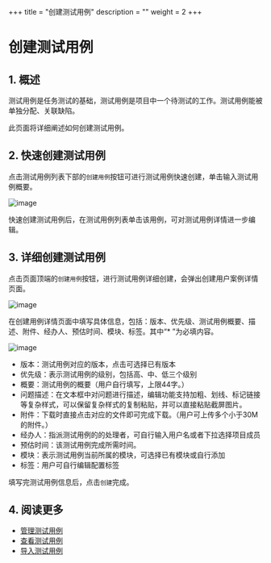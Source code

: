 +++
title = "创建测试用例"
description = ""
weight = 2
+++

# 创建测试用例

## 1. 概述

测试用例是任务测试的基础，测试用例是项目中一个待测试的工作。测试用例能被单独分配、关联缺陷。

此页面将详细阐述如何创建测试用例。

## 2. 快速创建测试用例

点击测试用例列表下部的`创建用例`按钮可进行测试用例快速创建，单击输入测试用例概要。

![image](/docs/user-guide/test/store/image/IssueManage-03.png)

快速创建测试用例后，在测试用例列表单击该用例，可对测试用例详情进一步编辑。

## 3. 详细创建测试用例

点击页面顶端的`创建用例`按钮，进行测试用例详细创建，会弹出创建用户案例详情页面。

![image](/docs/user-guide/test/store/image/IssueManage-04.png)

在创建用例详情页面中填写具体信息，包括：版本、优先级、测试用例概要、描述、附件、经办人、预估时间、模块、标签。其中“* ”为必填内容。

![image](/docs/user-guide/test/store/image/IssueManage-05.png)

- 版本：测试用例对应的版本，点击可选择已有版本
- 优先级：表示测试用例的级别，包括高、中、低三个级别
- 概要：测试用例的概要（用户自行填写，上限44字。）
- 问题描述：在文本框中对问题进行描述，编辑功能支持加粗、划线、标记链接等复杂样式，可以保留复杂样式的复制粘贴，并可以直接粘贴截屏图片。
- 附件：下载时直接点击对应的文件即可完成下载。（用户可上传多个小于30M的附件。）
- 经办人：指派测试用例的的处理者，可自行输入用户名或者下拉选择项目成员
- 预估时间：该测试用例完成所需时间。
- 模块：表示测试用例当前所属的模块，可选择已有模块或自行添加
- 标签：用户可自行编辑配置标签

填写完测试用例信息后，点击`创建`完成。

## 4. 阅读更多

- [管理测试用例](../manage)
- [查看测试用例](../create)
- [导入测试用例](../import)